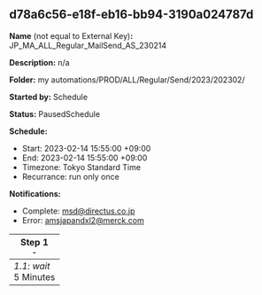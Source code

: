 ## d78a6c56-e18f-eb16-bb94-3190a024787d

**Name** (not equal to External Key)**:** JP_MA_ALL_Regular_MailSend_AS_230214

**Description:** n/a

**Folder:** my automations/PROD/ALL/Regular/Send/2023/202302/

**Started by:** Schedule

**Status:** PausedSchedule

**Schedule:**

* Start: 2023-02-14 15:55:00 +09:00
* End: 2023-02-14 15:55:00 +09:00
* Timezone: Tokyo Standard Time
* Recurrance: run only once

**Notifications:**

* Complete: msd@directus.co.jp
* Error: amsjapandxl2@merck.com

| Step 1<br>_<small>-</small>_ |
| --- |
| _1.1: wait_<br>5 Minutes |
